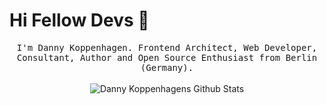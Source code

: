 # Hi Fellow Devs :wave:

<p align="center">
  <samp>
I'm Danny Koppenhagen. Frontend Architect, Web Developer, Consultant, Author and Open Source Enthusiast from Berlin (Germany).
  </samp>
  <br/>
  <br/>
  <img src="https://github-readme-stats.vercel.app/api?username=d-koppenhagen&show_icons=true" alt="Danny Koppenhagens Github Stats"></img>
</p>

